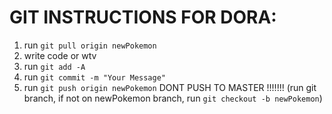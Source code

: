 # GIT INSTRUCTIONS FOR DORA:
1. run `git pull origin newPokemon`
2. write code or wtv
3. run `git add -A`
4. run `git commit -m "Your Message"`
5. run `git push origin newPokemon` DONT PUSH TO MASTER !!!!!!!
(run git branch, if not on newPokemon branch, run `git checkout -b newPokemon`)


